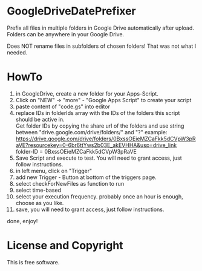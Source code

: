 # GoogleDriveDatePrefixer
Prefix all files in multiple folders in Google Drive automatically after upload. Folders can be anywhere in your Google Drive.

Does NOT rename files in subfolders of chosen folders! That was not what I needed.


# HowTo
 1. in GoogleDrive, create a new folder for your Apps-Script.
 2. Click on "NEW" -> "more" - "Google Apps Script" to create your script
 3. paste content of "code.gs" into editor
 4. replace IDs in folderIds array with the IDs of the folders this script should be active in.  
    Get folder IDs by copying the share url of the folders and use string between "drive.google.com/drive/folders/" and "?"
    example:  
    https://drive.google.com/drive/folders/0BxssOEieMZCaFkk5dCVpW3pRaVE?resourcekey=0-6br6ttYws2b03E_akEVHHA&usp=drive_link  
    folder-ID = 0BxssOEieMZCaFkk5dCVpW3pRaVE
5. Save Script and execute to test. You will need to grant access, just follow instructions. 
6. in left menu, click on "Trigger"
7. add new Trigger - Button at bottom of the triggers page.
8. select checkForNewFiles as function to run
9. select time-based
10. select your execution frequency. probably once an hour is enough, choose as you like.
11. save, you will need to grant access, just follow instructions.

done, enjoy!

# License and Copyright
This is free software.
